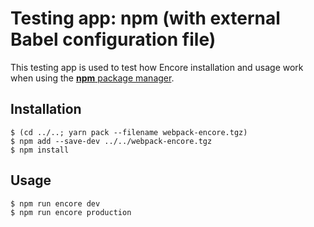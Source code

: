 # Testing app: npm (with external Babel configuration file)

This testing app is used to test how Encore installation and usage work when using the [**npm** package manager](https://docs.npmjs.com/cli/).

## Installation

```shell
$ (cd ../..; yarn pack --filename webpack-encore.tgz)
$ npm add --save-dev ../../webpack-encore.tgz
$ npm install
```

## Usage

```
$ npm run encore dev
$ npm run encore production
```